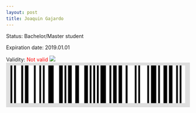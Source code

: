 ```yaml
---
layout: post
title: Joaquin Gajardo
---
```


Status: Bachelor/Master student

Expiration date: 2019.01.01

Validity: <font color="red"> Not valid</font> 
![](/members/img/Joaquin_Gajardo.png)
![](/members/img/bar.png)
